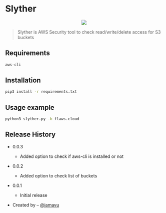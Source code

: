 # Slyther

<p align="center"><img src="https://user-images.githubusercontent.com/48346347/159243882-af73d89f-2978-48bc-a29c-2476041cbdc9.jpeg"></p>

> Slyther is AWS Security tool to check read/write/delete access for S3 buckets

## Requirements 
```sh
aws-cli
```

## Installation

```sh
pip3 install -r requirements.txt
```

## Usage example

```sh
python3 slyther.py -b flaws.cloud
```

## Release History

* 0.0.3
  * Added option to check if aws-cli is installed or not

* 0.0.2
  * Added option to check list of buckets

* 0.0.1
  * Initial release

* Created by – [@iamavu](https://twitter.com/iamavu)
